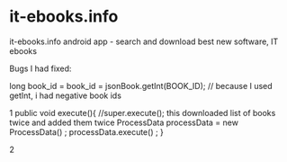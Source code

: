 # it-ebooks.info
it-ebooks.info android app - search and download best new software, IT ebooks

Bugs I had fixed:

long book_id = book_id = jsonBook.getInt(BOOK_ID); //  because I used getInt, i had negative book ids 

1 public void execute(){
          //super.execute();   this downloaded list of books twice and added them twice 
          ProcessData processData = new ProcessData() ;
          processData.execute() ;
      }

2 <style name="Theme.Base" parent="AppTheme"><item name="colorPrimary"> @color/flickrPrimaryBackgroundColor</item><item name="colorPrimaryDark"> @color/flickrSecondaryBackgroundColor</item>




3 if you have space after >@color - the color will not be displyaed, this is a error!




4 android {compileSdkVersion 21
  buildToolsVersion "21.1.2" or "21.1.1" - this was causing build gradle errors



5 I created new java class recycler item click listener OUTSIDE OF package! so it did not recognize it, if i left the file outside , i would need to access it with package_name.recyclerListener!
